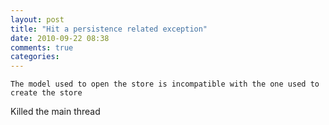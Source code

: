 ```yaml
---
layout: post
title: "Hit a persistence related exception"
date: 2010-09-22 08:38
comments: true
categories: 
---
```


```The model used to open the store is incompatible with the one used to create the store```


Killed the main thread

